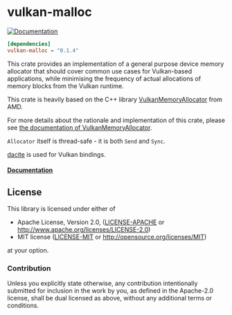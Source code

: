 # vulkan-malloc

[![Documentation](https://docs.rs/vulkan-malloc/badge.svg)](https://docs.rs/vulkan-malloc)

```toml
[dependencies]
vulkan-malloc = "0.1.4"
```

This crate provides an implementation of a general purpose device memory allocator that should
cover common use cases for Vulkan-based applications, while minimising the frequency of
actual allocations of memory blocks from the Vulkan runtime.

This crate is heavily based on the C++ library
[VulkanMemoryAllocator](https://github.com/GPUOpen-LibrariesAndSDKs/VulkanMemoryAllocator)
from AMD.

For more details about the rationale and implementation of this crate, please see
[the documentation of VulkanMemoryAllocator](https://gpuopen-librariesandsdks.github.io/VulkanMemoryAllocator/html/).

`Allocator` itself is thread-safe - it is both `Send` and `Sync`.

[dacite](https://gitlab.com/dennis-hamester/dacite) is used for Vulkan bindings.

#### [Documentation](https://docs.rs/vulkan-malloc)

## License

This library is licensed under either of

 * Apache License, Version 2.0, ([LICENSE-APACHE](LICENSE-APACHE) or
   http://www.apache.org/licenses/LICENSE-2.0)
 * MIT license ([LICENSE-MIT](LICENSE-MIT) or
   http://opensource.org/licenses/MIT)

at your option.

### Contribution

Unless you explicitly state otherwise, any contribution intentionally submitted
for inclusion in the work by you, as defined in the Apache-2.0 license, shall be
dual licensed as above, without any additional terms or conditions.